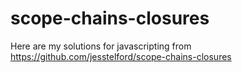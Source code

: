 # scope-chains-closures
Here are my solutions for javascripting from  https://github.com/jesstelford/scope-chains-closures
